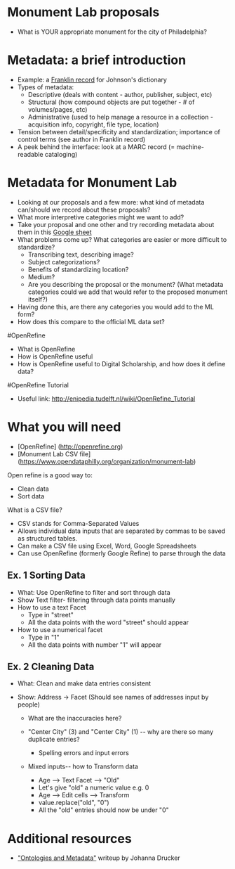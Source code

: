 # Monument Lab proposals
+ What is YOUR appropriate monument for the city of Philadelphia?

# Metadata: a brief introduction
+ Example: a [Franklin record](http://franklin.library.upenn.edu/record.html?id=FRANKLIN_50872&) for Johnson's dictionary
+ Types of metadata:
  + Descriptive (deals with content - author, publisher, subject, etc)
  + Structural (how compound objects are put together - # of volumes/pages, etc)
  + Administrative (used to help manage a resource in a collection - acquisition info, copyright, file type, location)
+ Tension between detail/specificity and standardization; importance of control terms (see author in Franklin record)
+ A peek behind the interface: look at a MARC record (= machine-readable cataloging)

# Metadata for Monument Lab
+ Looking at our proposals and a few more: what kind of metadata can/should we record about these proposals?
+ What more interpretive categories might we want to add?
+ Take your proposal and one other and try recording metadata about them in this [Google sheet](https://docs.google.com/spreadsheets/d/1jF9mQ_3x6tBwN7NIXqiGCHloE9pND46-LntBAjA8m0I/edit?usp=sharing)
+ What problems come up? What categories are easier or more difficult to standardize?
  + Transcribing text, describing image?
  + Subject categorizations?
  + Benefits of standardizing location?
  + Medium?
  + Are you describing the proposal or the monument? (What metadata categories could we add that would refer to the proposed monument itself?)
+ Having done this, are there any categories you would add to the ML form?
+ How does this compare to the official ML data set?

#OpenRefine
- What is OpenRefine
- How is OpenRefine useful
- How is OpenRefine useful to Digital Scholarship, and how does it define data?

#OpenRefine Tutorial
- Useful link: http://enipedia.tudelft.nl/wiki/OpenRefine_Tutorial

# What you will need
- [OpenRefine] (http://openrefine.org)
- [Monument Lab CSV file] (https://www.opendataphilly.org/organization/monument-lab)

Open refine is a good way to:
- Clean data
- Sort data

What is a CSV file?
- CSV stands for Comma-Separated Values
- Allows individual data inputs that are separated by commas to be saved as structured tables.
- Can make a CSV file using Excel, Word, Google Spreadsheets
- Can use OpenRefine (formerly Google Refine) to parse through the data


## Ex. 1 Sorting Data
- What: Use OpenRefine to filter and sort through data
- Show Text filter- filtering through data points manually
- How to use a text Facet
  - Type in "street"
  - All the data points with the word "street" should appear
- How to use a numerical facet
  - Type in "1"
  - All the data points with number "1" will appear


## Ex. 2 Cleaning Data
- What: Clean and make data entries consistent

- Show: Address -> Facet (Should see names of addresses input by people)
  - What are the inaccuracies here?
  - "Center City" (3) and "Center City" (1) -- why are there so many duplicate entries?
    - Spelling errors and input errors

  - Mixed inputs-- how to Transform data
    - Age --> Text Facet --> "Old"
    - Let's give "old" a numeric value e.g. 0
    - Age --> Edit cells --> Transform
    - value.replace("old", "0")
    - All the "old" entries should now be under "0"

# Additional resources
+ ["Ontologies and Metadata"](http://dh101.humanities.ucla.edu/?page_id=35) writeup by Johanna Drucker
